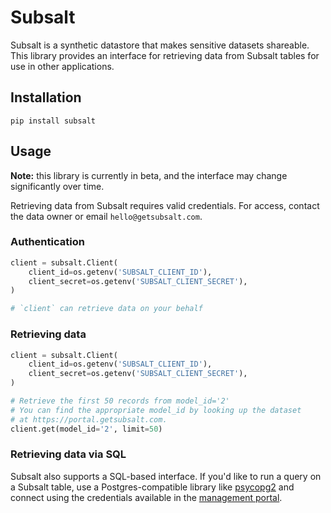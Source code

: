# Subsalt

Subsalt is a synthetic datastore that makes sensitive datasets shareable. This library provides an interface for retrieving data from Subsalt tables for use in other applications.

## Installation

```
pip install subsalt
```

## Usage

**Note:** this library is currently in beta, and the interface may change significantly over time.

Retrieving data from Subsalt requires valid credentials. For access, contact the data owner or email `hello@getsubsalt.com`.

### Authentication

```python
client = subsalt.Client(
    client_id=os.getenv('SUBSALT_CLIENT_ID'),
    client_secret=os.getenv('SUBSALT_CLIENT_SECRET'),
)

# `client` can retrieve data on your behalf
```

### Retrieving data

```python
client = subsalt.Client(
    client_id=os.getenv('SUBSALT_CLIENT_ID'),
    client_secret=os.getenv('SUBSALT_CLIENT_SECRET'),
)

# Retrieve the first 50 records from model_id='2'
# You can find the appropriate model_id by looking up the dataset 
# at https://portal.getsubsalt.com.
client.get(model_id='2', limit=50)
```

### Retrieving data via SQL

Subsalt also supports a SQL-based interface. If you'd like to run a query on a Subsalt table, use a Postgres-compatible
library like [psycopg2](https://pypi.org/project/psycopg2/) and connect using the credentials available in the
[management portal](https://portal.getsubsalt.com).